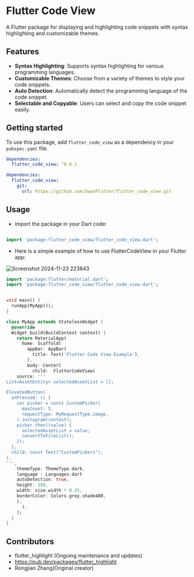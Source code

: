 # Flutter Code View

A Flutter package for displaying and highlighting code snippets with syntax highlighting and customizable themes.

## Features

- **Syntax Highlighting**: Supports syntax highlighting for various programming languages.
- **Customizable Themes**: Choose from a variety of themes to style your code snippets.
- **Auto Detection**: Automatically detect the programming language of the code snippet.
- **Selectable and Copyable**: Users can select and copy the code snippet easily.

## Getting started

To use this package, add `flutter_code_view` as a dependency in your `pubspec.yaml` file.

```yaml
dependencies:
  flutter_code_view: ^0.0.1

```

```yaml
dependencies:
  flutter_code_view:
    git:
      url: https://github.com/SwanFlutter/flutter_code_view.git
```

## Usage

 - import the package in your Dart code:

```dart

import 'package:flutter_code_view/flutter_code_view.dart';

```

- Here is a simple example of how to use FlutterCodeView in your Flutter app:

![Screenshot 2024-11-23 223843](https://github.com/user-attachments/assets/3a556117-9708-4fd3-b770-f47f88a36489)


```dart
import 'package:flutter/material.dart';
import 'package:flutter_code_view/flutter_code_view.dart';


void main() {
  runApp(MyApp());
}

class MyApp extends StatelessWidget {
  @override
  Widget build(BuildContext context) {
    return MaterialApp(
      home: Scaffold(
        appBar: AppBar(
          title: Text('Flutter Code View Example'),
        ),
        body: Center(
          child:  FlutterCodeView(
    source: '''
List<AssetEntity> selectedAssetList = [];

ElevatedButton(
  onPressed: () {
    var picker = const CustomPicker(
      maxCount: 5,
      requestType: MyRequestType.image,
    ).instagram(context);
    picker.then((value) {
      selectedAssetList = value;
      convertToFileList();
    });
  },
  child: const Text("CustomPickers"),
),
''',
    themeType: ThemeType.dark,
    language : Languages.dart
    autoDetection: true,
    height: 300,
    width: size.width * 0.35,
    borderColor: Colors.grey.shade400,
    ),
      ),
    );
  }
}
```

## Contributors

* flutter_highlight (Ongoing maintenance and updates)
* https://pub.dev/packages/flutter_highlight
* Rongjian Zhang(Original creator)



